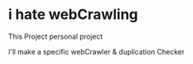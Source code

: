 # i hate webCrawling

This Project personal project

I'll make a specific webCrawler & duplication Checker
